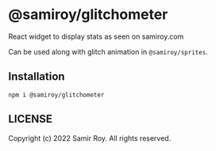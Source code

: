 # @samiroy/glitchometer
React widget to display stats as seen on samiroy.com

Can be used along with glitch animation in `@samiroy/sprites`.

## Installation
```
npm i @samiroy/glitchometer
```

## LICENSE
Copyright (c) 2022 Samir Roy. All rights reserved.
